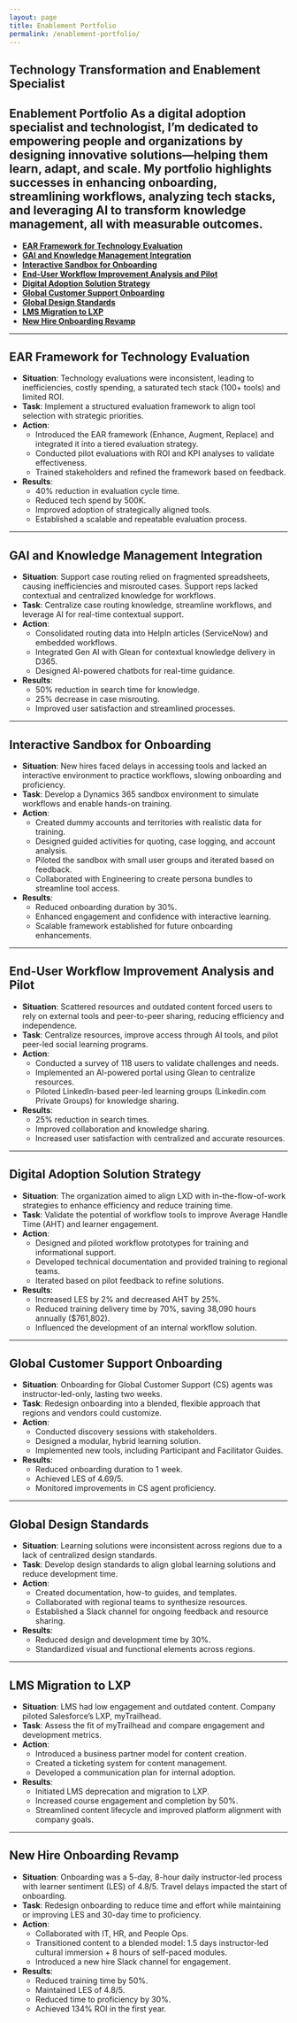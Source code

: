 ```yaml
---
layout: page
title: Enablement Portfolio
permalink: /enablement-portfolio/
---
```

## Technology Transformation and Enablement Specialist

**Enablement Portfolio**
As a digital adoption specialist and technologist, I’m dedicated to empowering people and organizations by designing innovative solutions—helping them learn, adapt, and scale. My portfolio highlights successes in enhancing onboarding, streamlining workflows, analyzing tech stacks, and leveraging AI to transform knowledge management, all with measurable outcomes.
---

- [**EAR Framework for Technology Evaluation**](#ear-framework-for-technology-evaluation)
- [**GAI and Knowledge Management Integration**](#gai-and-knowledge-management-integration)
- [**Interactive Sandbox for Onboarding**](#interactive-sandbox-for-onboarding)
- [**End-User Workflow Improvement Analysis and Pilot**](#end-user-workflow-improvement-analysis-and-pilot)
- [**Digital Adoption Solution Strategy**](#digital-adoption-solution-strategy)
- [**Global Customer Support Onboarding**](#global-customer-support-onboarding)
- [**Global Design Standards**](#global-design-standards)
- [**LMS Migration to LXP**](#lms-migration-to-lxp)
- [**New Hire Onboarding Revamp**](#new-hire-onboarding-revamp)

---

## **EAR Framework for Technology Evaluation**

- **Situation**: Technology evaluations were inconsistent, leading to inefficiencies, costly spending, a saturated tech stack (100+ tools) and limited ROI.
- **Task**: Implement a structured evaluation framework to align tool selection with strategic priorities.
- **Action**:
  - Introduced the EAR framework (Enhance, Augment, Replace) and integrated it into a tiered evaluation strategy.
  - Conducted pilot evaluations with ROI and KPI analyses to validate effectiveness.
  - Trained stakeholders and refined the framework based on feedback.
- **Results**:
  - 40% reduction in evaluation cycle time.
  - Reduced tech spend by 500K.
  - Improved adoption of strategically aligned tools.
  - Established a scalable and repeatable evaluation process.

---

## **GAI and Knowledge Management Integration**

- **Situation**: Support case routing relied on fragmented spreadsheets, causing inefficiencies and misrouted cases. Support reps lacked contextual and centralized knowledge for workflows.
- **Task**: Centralize case routing knowledge, streamline workflows, and leverage AI for real-time contextual support.
- **Action**:
  - Consolidated routing data into HelpIn articles (ServiceNow) and embedded workflows.
  - Integrated Gen AI with Glean for contextual knowledge delivery in D365.
  - Designed AI-powered chatbots for real-time guidance.
- **Results**:
  - 50% reduction in search time for knowledge.
  - 25% decrease in case misrouting.
  - Improved user satisfaction and streamlined processes.

---

## **Interactive Sandbox for Onboarding**

- **Situation**: New hires faced delays in accessing tools and lacked an interactive environment to practice workflows, slowing onboarding and proficiency.
- **Task**: Develop a Dynamics 365 sandbox environment to simulate workflows and enable hands-on training.
- **Action**:
  - Created dummy accounts and territories with realistic data for training.
  - Designed guided activities for quoting, case logging, and account analysis.
  - Piloted the sandbox with small user groups and iterated based on feedback.
  - Collaborated with Engineering to create persona bundles to streamline tool access.
- **Results**:
  - Reduced onboarding duration by 30%.
  - Enhanced engagement and confidence with interactive learning.
  - Scalable framework established for future onboarding enhancements.

---

## **End-User Workflow Improvement Analysis and Pilot**

- **Situation**: Scattered resources and outdated content forced users to rely on external tools and peer-to-peer sharing, reducing efficiency and independence.
- **Task**: Centralize resources, improve access through AI tools, and pilot peer-led social learning programs.
- **Action**:
  - Conducted a survey of 118 users to validate challenges and needs.
  - Implemented an AI-powered portal using Glean to centralize resources.
  - Piloted LinkedIn-based peer-led learning groups (Linkedin.com Private Groups) for knowledge sharing.
- **Results**:
  - 25% reduction in search times.
  - Improved collaboration and knowledge sharing.
  - Increased user satisfaction with centralized and accurate resources.

---

## **Digital Adoption Solution Strategy**

- **Situation**: The organization aimed to align LXD with in-the-flow-of-work strategies to enhance efficiency and reduce training time.
- **Task**: Validate the potential of workflow tools to improve Average Handle Time (AHT) and learner engagement.
- **Action**:
  - Designed and piloted workflow prototypes for training and informational support.
  - Developed technical documentation and provided training to regional teams.
  - Iterated based on pilot feedback to refine solutions.
- **Results**:
  - Increased LES by 2% and decreased AHT by 25%.
  - Reduced training delivery time by 70%, saving 38,090 hours annually ($761,802).
  - Influenced the development of an internal workflow solution.

---

## **Global Customer Support Onboarding**

- **Situation**: Onboarding for Global Customer Support (CS) agents was instructor-led-only, lasting two weeks.
- **Task**: Redesign onboarding into a blended, flexible approach that regions and vendors could customize.
- **Action**:
  - Conducted discovery sessions with stakeholders.
  - Designed a modular, hybrid learning solution.
  - Implemented new tools, including Participant and Facilitator Guides.
- **Results**:
  - Reduced onboarding duration to 1 week.
  - Achieved LES of 4.69/5.
  - Monitored improvements in CS agent proficiency.

---

## **Global Design Standards**

- **Situation**: Learning solutions were inconsistent across regions due to a lack of centralized design standards.
- **Task**: Develop design standards to align global learning solutions and reduce development time.
- **Action**:
  - Created documentation, how-to guides, and templates.
  - Collaborated with regional teams to synthesize resources.
  - Established a Slack channel for ongoing feedback and resource sharing.
- **Results**:
  - Reduced design and development time by 30%.
  - Standardized visual and functional elements across regions.

---

## **LMS Migration to LXP**

- **Situation**: LMS had low engagement and outdated content. Company piloted Salesforce’s LXP, myTrailhead.
- **Task**: Assess the fit of myTrailhead and compare engagement and development metrics.
- **Action**:
  - Introduced a business partner model for content creation.
  - Created a ticketing system for content management.
  - Developed a communication plan for internal adoption.
- **Results**:
  - Initiated LMS deprecation and migration to LXP.
  - Increased course engagement and completion by 50%.
  - Streamlined content lifecycle and improved platform alignment with company goals.

---

## **New Hire Onboarding Revamp**

- **Situation**: Onboarding was a 5-day, 8-hour daily instructor-led process with learner sentiment (LES) of 4.8/5. Travel delays impacted the start of onboarding.
- **Task**: Redesign onboarding to reduce time and effort while maintaining or improving LES and 30-day time to proficiency.
- **Action**:
  - Collaborated with IT, HR, and People Ops.
  - Transitioned content to a blended model: 1.5 days instructor-led cultural immersion + 8 hours of self-paced modules.
  - Introduced a new hire Slack channel for engagement.
- **Results**:
  - Reduced training time by 50%.
  - Maintained LES of 4.8/5.
  - Reduced time to proficiency by 30%.
  - Achieved 134% ROI in the first year.
